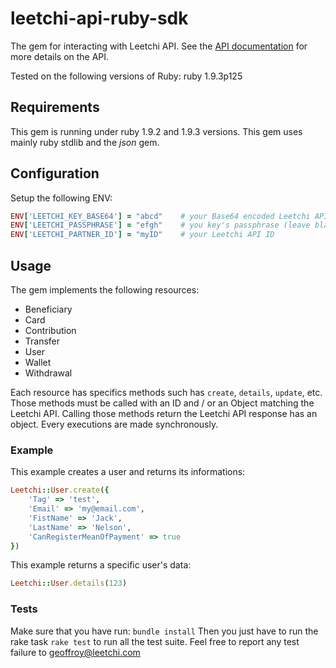 # leetchi-api-ruby-sdk

The gem for interacting with Leetchi API.
See the [API documentation](http://doc.api.leetchi.com/) for more details on the API.

Tested on the following versions of Ruby: ruby 1.9.3p125

## Requirements

This gem is running under ruby 1.9.2 and 1.9.3 versions.
This gem uses mainly ruby stdlib and the *json* gem.

## Configuration

Setup the following ENV:

```ruby
ENV['LEETCHI_KEY_BASE64'] = "abcd"    # your Base64 encoded Leetchi API key
ENV['LEETCHI_PASSPHRASE'] = "efgh"    # you key's passphrase (leave blank if none)
ENV['LEETCHI_PARTNER_ID'] = "myID"    # your Leetchi API ID
```

## Usage

The gem implements the following resources:
- Beneficiary
- Card
- Contribution
- Transfer
- User
- Wallet
- Withdrawal

Each resource has specifics methods such has `create`, `details`, `update`, etc. Those methods must be called with an ID and / or an Object matching the Leetchi API. Calling those methods return the Leetchi API response has an object. Every executions are made synchronously.

### Example

This example creates a user and returns its informations:

```ruby
Leetchi::User.create({
    'Tag' => 'test',
    'Email' => 'my@email.com',
    'FistName' => 'Jack',
    'LastName' => 'Nelson',
    'CanRegisterMeanOfPayment' => true
})
```

This example returns a specific user's data:

```ruby
Leetchi::User.details(123)
```

### Tests
Make sure that you have run: ```bundle install```
Then you just have to run the rake task ```rake test``` to run all the test suite.
Feel free to report any test failure to geoffroy@leetchi.com
